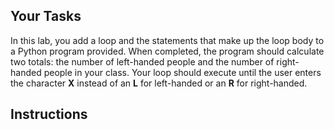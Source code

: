 ## Your Tasks

In this lab, you add a loop and the statements that make up the loop body to a Python program provided. When completed, the program should calculate two totals: the number of left-handed people and the number of right-handed people in your class. Your loop should execute until the user enters the character **X** instead of an **L** for left-handed or an **R** for right-handed.

## Instructions
